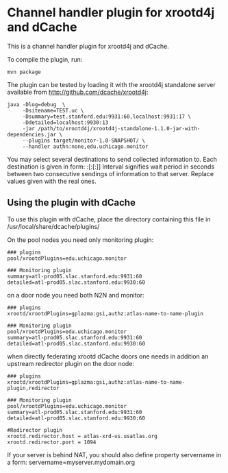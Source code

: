 Channel handler plugin for xrootd4j and dCache
==============================================

This is a channel handler plugin for xrootd4j and dCache.

To compile the plugin, run:

    mvn package


The plugin can be tested by loading it with the xrootd4j standalone
server available from http://github.com/dcache/xrootd4j:

    java -Dlog=debug  \
		 -Dsitename=TEST.uc \
		 -Dsummary=test.stanford.edu:9931:60,localhost:9931:17 \
		 -Ddetailed=localhost:9930:13
         -jar /path/to/xrootd4j/xrootd4j-standalone-1.1.0-jar-with-dependencies.jar \
         --plugins target/monitor-1.0-SNAPSHOT/ \
         --handler authn:none,edu.uchicago.monitor

You may select several destinations to send collected information to. Each destination is given in form:
<hostname>:<port>[:<interval>[:<outbound port>]]
Interval signifies wait period in seconds between two consecutive sendings of information to that server.
Replace values given with the real ones.

Using the plugin with dCache
----------------------------

To use this plugin with dCache, place the directory containing this
file in /usr/local/share/dcache/plugins/


On the pool nodes you need only monitoring plugin:

	### plugins
	pool/xrootdPlugins=edu.uchicago.monitor
    
	### Monitoring plugin
    summary=atl-prod05.slac.stanford.edu:9931:60
	detailed=atl-prod05.slac.stanford.edu:9930:60

on a door node you need both N2N and monitor:
	
    ### plugins
	xrootd/xrootdPlugins=gplazma:gsi,authz:atlas-name-to-name-plugin
    
	### Monitoring plugin
	pool/xrootdPlugins=edu.uchicago.monitor
	summary=atl-prod05.slac.stanford.edu:9931:60
	detailed=atl-prod05.slac.stanford.edu:9930:60
    	
when directly federating xrootd dCache doors one needs in addition an upstream redirector plugin on the door node:
    
	### plugins
	xrootd/xrootdPlugins=gplazma:gsi,authz:atlas-name-to-name-plugin,redirector
    	
    ### Monitoring plugin
	pool/xrootdPlugins=edu.uchicago.monitor
	summary=atl-prod05.slac.stanford.edu:9931:60
	detailed=atl-prod05.slac.stanford.edu:9930:60

    #Redirector plugin
    xrootd.redirector.host = atlas-xrd-us.usatlas.org
    xrootd.redirector.port = 1094

If your server is behind NAT, you should also define property servername in a form:
	servername=myserver.mydomain.org



